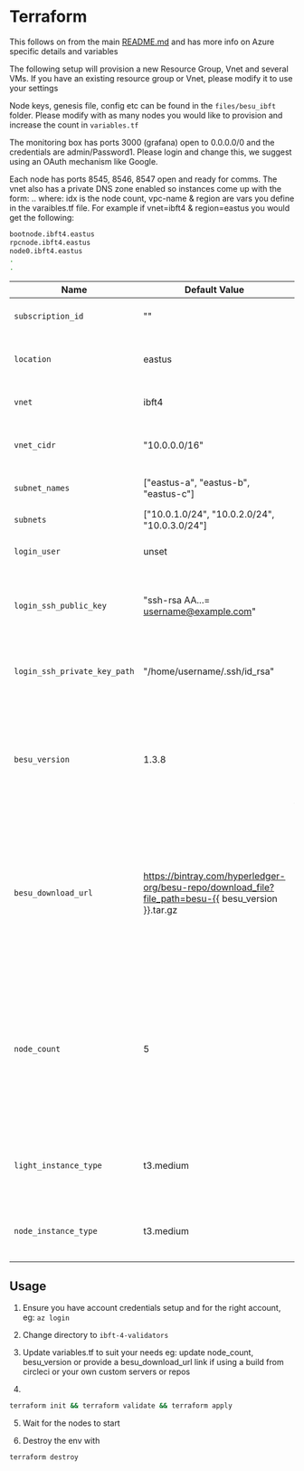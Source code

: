  
# Terraform

This follows on from the main [README.md](../README.md) and has more info on Azure specific details and variables

The following setup will provision a new Resource Group, Vnet and several VMs. If you have an existing resource group or Vnet, please modify it to use your settings

Node keys, genesis file, config etc can be found in the `files/besu_ibft` folder. Please modify with as many nodes you would like to provision and increase the count in `variables.tf`

The monitoring box has ports 3000 (grafana) open to 0.0.0.0/0 and the credentials are admin/Password1. Please login and change this, we suggest using an OAuth mechanism like Google.

Each node has ports 8545, 8546, 8547 open and ready for comms. The vnet also has a private DNS zone enabled so instances come up with the form:
<node><idx>.<vnet-name>.<location>
where:
idx is the node count, vpc-name & region are vars you define in the varaibles.tf file.
For example if vnet=ibft4 & region=eastus you would get the following:
```bash
bootnode.ibft4.eastus
rpcnode.ibft4.eastus
node0.ibft4.eastus
.
.
```

| Name           | Default Value | Description                        |
| -------------- | ------------- | -----------------------------------|
| `subscription_id` | "" | Your Azure subscription ID |
| `location` | eastus | The Azure location you're deploying to |
| `vnet` | ibft4 | The name of the Vnet to create |
| `vnet_cidr` | "10.0.0.0/16" | The network CIDR block of the VNet |
| `subnet_names` | ["eastus-a", "eastus-b", "eastus-c"] | Names to refer to the subnets |
| `subnets` | ["10.0.1.0/24", "10.0.2.0/24", "10.0.3.0/24"] | Subnet CIDR blocks |
| `login_user` | unset | The user to login in with via ssh  |
| `login_ssh_public_key` | "ssh-rsa AA...= username@example.com" | The public key used to identify the user when logging into the VM |
| `login_ssh_private_key_path` | "/home/username/.ssh/id_rsa" | Path of the user's private key on the local system |
| `besu_version` | 1.3.8 | Version of Besu to install and run. All available versions are listed on our Besu [solutions](https://pegasys.tech/solutions/hyperledger-besu/) page |
| `besu_download_url` | https://bintray.com/hyperledger-org/besu-repo/download_file?file_path=besu-{{ besu_version }}.tar.gz | The download tar.gz file used. You can use this if you need to retrieve besu from a custom location such as an internal repository. |
| `node_count` | 5 | The number of nodes to spin up including the validators. Note this does not include the bootnode, rpcnode or the monitoring instances |
| `light_instance_type` | t3.medium | The instance type to use for the monitoring VM|
| `node_instance_type` | t3.medium | The instance type to use for the nodes|


## Usage
1. Ensure you have account credentials setup and for the right account, eg: `az login`

2. Change directory to `ibft-4-validators`

3. Update variables.tf to suit your needs
eg: update node_count, besu_version or provide a besu_download_url link if using a build from circleci or your own custom servers or repos

4. 
```bash
terraform init && terraform validate && terraform apply
```

5. Wait for the nodes to start

6. Destroy the env with 
```bash
terraform destroy
```
